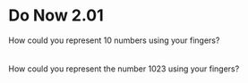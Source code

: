 # Do Now 2.01

How could you represent 10 numbers using your fingers? 
<br>
<br>
<br>
How could you represent the number 1023 using your fingers? 
<br>
<br>
<br>
